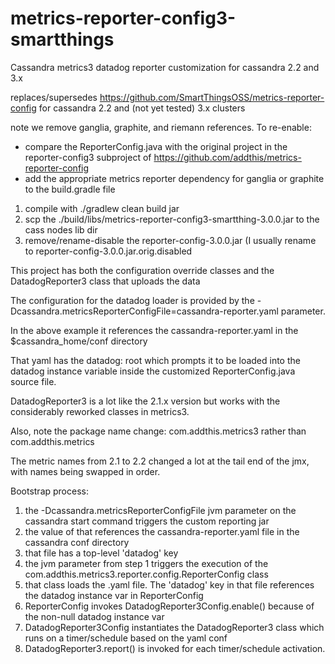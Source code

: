 # metrics-reporter-config3-smartthings
Cassandra metrics3 datadog reporter customization for cassandra 2.2 and 3.x

replaces/supersedes https://github.com/SmartThingsOSS/metrics-reporter-config for cassandra 2.2 and (not yet tested) 3.x clusters

note we remove ganglia, graphite, and riemann references. To re-enable:
- compare the ReporterConfig.java with the original project in the reporter-config3 subproject of https://github.com/addthis/metrics-reporter-config
- add the appropriate metrics reporter dependency for ganglia or graphite to the build.gradle file

1) compile with ./gradlew clean build jar
2) scp the ./build/libs/metrics-reporter-config3-smartthing-3.0.0.jar to the cass nodes lib dir
3) remove/rename-disable the reporter-config-3.0.0.jar (I usually rename to reporter-config-3.0.0.jar.orig.disabled

This project has both the configuration override classes and the DatadogReporter3 class that uploads the data

The configuration for the datadog loader is provided by the -Dcassandra.metricsReporterConfigFile=cassandra-reporter.yaml parameter.

In the above example it references the cassandra-reporter.yaml in the $cassandra_home/conf directory

That yaml has the datadog: root which prompts it to be loaded into the datadog instance variable inside the customized ReporterConfig.java source file.

DatadogReporter3 is a lot like the 2.1.x version but works with the considerably reworked classes in metrics3. 

Also, note the package name change: com.addthis.metrics3 rather than com.addthis.metrics

The metric names from 2.1 to 2.2 changed a lot at the tail end of the jmx, with names being swapped in order. 

Bootstrap process:
 1) the -Dcassandra.metricsReporterConfigFile jvm parameter on the cassandra start command triggers the custom reporting jar
 2) the value of that references the cassandra-reporter.yaml file in the cassandra conf directory
 3) that file has a top-level 'datadog' key
 4) the jvm parameter from step 1 triggers the execution of the com.addthis.metrics3.reporter.config.ReporterConfig class
 5) that class loads the .yaml file. The 'datadog' key in that file references the datadog instance var in ReporterConfig
 6) ReporterConfig invokes DatadogReporter3Config.enable() because of the non-null datadog instance var
 7) DatadogReporter3Config instantiates the DatadogReporter3 class which runs on a timer/schedule based on the yaml conf
 8) DatadogReporter3.report() is invoked for each timer/schedule activation. 


